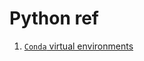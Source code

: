 # Python ref

1. [`Conda` virtual environments](https://conda.io/docs/user-guide/tasks/manage-environments.html)





